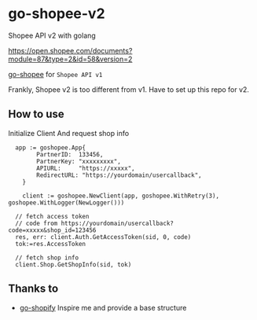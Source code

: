 # go-shopee-v2

Shopee API v2 with golang

https://open.shopee.com/documents?module=87&type=2&id=58&version=2

[go-shopee](https://github.com/passwind/go-shopee) for `Shopee API v1`

Frankly, Shopee v2 is too different from v1. Have to set up this repo for v2.

## How to use

Initialize Client And request shop info

```
  app := goshopee.App{
		PartnerID:  133456,
		PartnerKey: "xxxxxxxxx",
		APIURL:     "https://xxxxx",
		RedirectURL: "https://yourdomain/usercallback",
	}

	client := goshopee.NewClient(app, goshopee.WithRetry(3), goshopee.WithLogger(NewLogger()))

  // fetch access token
  // code from https://yourdomain/usercallback?code=xxxxx&shop_id=123456
  res, err: client.Auth.GetAccessToken(sid, 0, code)
  tok:=res.AccessToken

  // fetch shop info
  client.Shop.GetShopInfo(sid, tok)
```

## Thanks to

- [go-shopify](https://github.com/bold-commerce/go-shopify) Inspire me and provide a base structure
